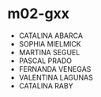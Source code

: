 # m02-gxx

- CATALINA ABARCA
- SOPHIA MIELMICK
- MARTINA SEGUEL
- PASCAL PRADO
- FERNANDA VENEGAS
- VALENTINA LAGUNAS
- CATALINA RABY